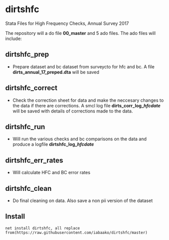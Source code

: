 # dirtshfc
Stata Files for High Frequency Checks, Annual Survey 2017

The repository will a do file **00_master** and 5 ado files. The ado files will include:

## dirtshfc_prep
  * Prepare dataset and bc dataset from surveycto for hfc and bc. A file **dirts_annual_17_preped.dta** will be saved
  
## dirtshfc_correct
  * Check the correction sheet for data and make the neccesary changes to the data if there are corrections. A smcl log file **dirts_corr_log_*hfcdate*** will be saved with details of corrections made to the data.

## dirtshfc_run
  * Will run the various checks and bc comparisons on the data and produce a logfile **dirtshfc_log_*hfcdate*** 
  
## dirtshfc_err_rates
  * Will calculate HFC and BC error rates

## dirtshfc_clean
  * Do final cleaning on data. Also save a non pii version of the dataset 


## Install
`net install dirtshfc, all replace from(https://raw.githubusercontent.com/iabaako/dirtshfc/master)`
